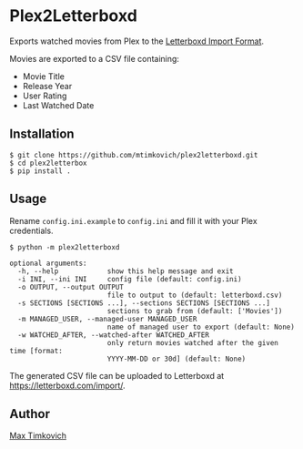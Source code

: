 # Plex2Letterboxd

Exports watched movies from Plex to the [Letterboxd Import Format][import].

Movies are exported to a CSV file containing:
* Movie Title
* Release Year
* User Rating
* Last Watched Date

## Installation

```console
$ git clone https://github.com/mtimkovich/plex2letterboxd.git
$ cd plex2letterbox
$ pip install .
```

## Usage

Rename `config.ini.example` to `config.ini` and fill it with your Plex credentials.

```console
$ python -m plex2letterboxd
```

```
optional arguments:
  -h, --help            show this help message and exit
  -i INI, --ini INI     config file (default: config.ini)
  -o OUTPUT, --output OUTPUT
                        file to output to (default: letterboxd.csv)
  -s SECTIONS [SECTIONS ...], --sections SECTIONS [SECTIONS ...]
                        sections to grab from (default: ['Movies'])
  -m MANAGED_USER, --managed-user MANAGED_USER
                        name of managed user to export (default: None)
  -w WATCHED_AFTER, --watched-after WATCHED_AFTER
                        only return movies watched after the given time [format:
                        YYYY-MM-DD or 30d] (default: None)
```

The generated CSV file can be uploaded to Letterboxd at https://letterboxd.com/import/.

## Author

[Max Timkovich][profile]

[import]: https://letterboxd.com/about/importing-data/
[profile]: https://letterboxd.com/djswerve/
